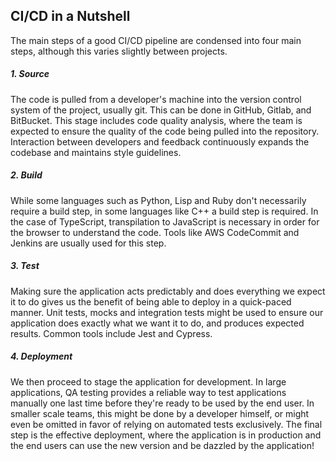 ## CI/CD in a Nutshell

The main steps of a good CI/CD pipeline are condensed into four main steps, although this varies slightly between projects.

##### 1. Source

The code is pulled from a developer's machine into the version control system of the project, usually git.
This can be done in GitHub, Gitlab, and BitBucket. This stage includes code quality analysis, where the team is expected to ensure the quality of the code being pulled into the repository. Interaction between developers and feedback continuously expands the codebase and maintains style guidelines.

##### 2. Build

While some languages such as Python, Lisp and Ruby don't necessarily require a build step, in some languages like C++ a build step is required. In the case of TypeScript, transpilation to JavaScript is necessary in order for the browser to understand the code. Tools like AWS CodeCommit and Jenkins are usually used for this step.

##### 3. Test

Making sure the application acts predictably and does everything we expect it to do gives us the benefit of being able to deploy in a quick-paced manner. Unit tests, mocks and integration tests might be used to ensure our application does exactly what we want it to do, and produces expected results. Common tools include Jest and Cypress.

##### 4. Deployment

We then proceed to stage the application for development. In large applications, QA testing provides a reliable way to test applications manually one last time before they're ready to be used by the end user. In smaller scale teams, this might be done by a developer himself, or might even be omitted in favor of relying on automated tests exclusively. The final step is the effective deployment, where the application is in production and the end users can use the new version and be dazzled by the application!
